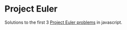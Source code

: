 # Project Euler

Solutions to the first 3 [Project Euler problems](http://projecteuler.net/problems) in javascript.
